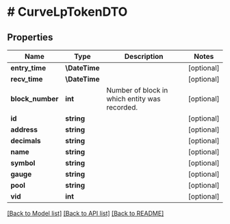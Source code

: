 # # CurveLpTokenDTO

## Properties

Name | Type | Description | Notes
------------ | ------------- | ------------- | -------------
**entry_time** | **\DateTime** |  | [optional]
**recv_time** | **\DateTime** |  | [optional]
**block_number** | **int** | Number of block in which entity was recorded. | [optional]
**id** | **string** |  | [optional]
**address** | **string** |  | [optional]
**decimals** | **string** |  | [optional]
**name** | **string** |  | [optional]
**symbol** | **string** |  | [optional]
**gauge** | **string** |  | [optional]
**pool** | **string** |  | [optional]
**vid** | **int** |  | [optional]

[[Back to Model list]](../../README.md#models) [[Back to API list]](../../README.md#endpoints) [[Back to README]](../../README.md)
